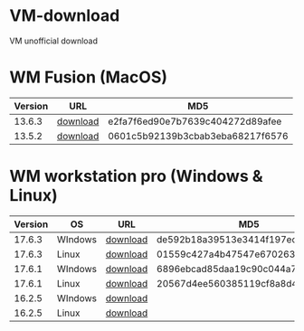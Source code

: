 # VM-download
VM unofficial download

# WM Fusion (MacOS)

| Version | URL                                                          | MD5                              |
| ------- | ------------------------------------------------------------ | -------------------------------- |
| 13.6.3  | [download](https://github.com/yanghao5/VM-download/releases/download/vf-13.6.3/VMware-Fusion-13.6.3-24585314_universal.dmg) | e2fa7f6ed90e7b7639c404272d89afee |
| 13.5.2  | [download](https://github.com/yanghao5/VM-download/releases/download/vf-13.5.2/VMware-Fusion-13.5.2-23775688_universal.dmg) | 0601c5b92139b3cbab3eba68217f6576 |

# WM workstation pro (Windows & Linux)

| Version | OS      | URL                                                          | MD5                              |
| ------- | ------- | ------------------------------------------------------------ | -------------------------------- |
| 17.6.3  | WIndows | [download](https://github.com/yanghao5/VM-download/releases/download/vw-17.6.3/VMware-workstation-full-17.6.3-24583834.exe) | de592b18a39513e3414f197ec1a4cb1c |
| 17.6.3  | Linux   | [download](https://github.com/yanghao5/VM-download/releases/download/vw-17.6.3/VMware-Workstation-Full-17.6.3-24583834.x86_64.bundle) | 01559c427a4b47547e67026320c77738 |
| 17.6.1  | WIndows | [download](https://github.com/yanghao5/VM-download/releases/download/vw-17.6.1/VMware-workstation-full-17.6.1-24319023.exe) | 6896ebcad85daa19c90c044a7200d1b5 |
| 17.6.1  | Linux   | [download](https://github.com/yanghao5/VM-download/releases/download/vw-17.6.1/VMware-Workstation-Full-17.6.1-24319023.x86_64.bundle) | 20567d4ee560385119cf8a8d4f7fbf18 |
| 16.2.5  | WIndows | [download](https://github.com/yanghao5/VM-download/releases/download/vw-16.2.5/VMware-workstation-full-16.2.5-20904516.exe) |                                  |
| 16.2.5  | Linux   | [download](https://github.com/yanghao5/VM-download/releases/download/vw-16.2.5/VMware-Workstation-Full-16.2.5-20904516.x86_64.bundle) |                                  |
